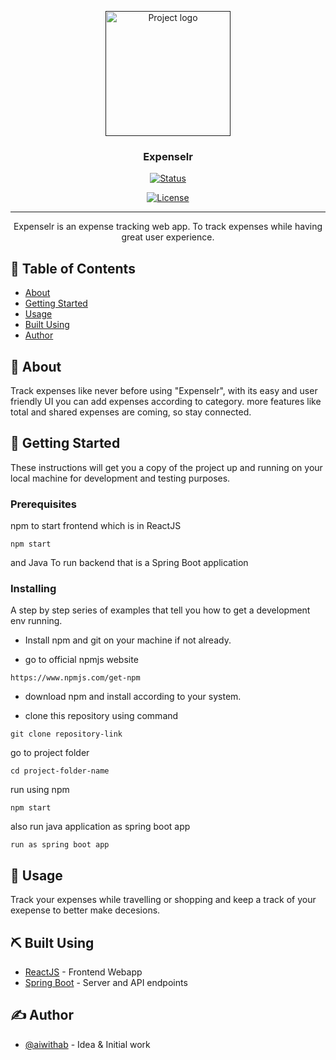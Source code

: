 <p align="center">
  <a href="" rel="noopener">
 <img width=200px height=200px src="#" alt="Project logo"></a>
</p>

<h3 align="center">Expenselr</h3>

<div align="center">

  [![Status](https://img.shields.io/badge/status-active-success.svg)]() 

  [![License](https://img.shields.io/badge/license-MIT-blue.svg)]()

</div>

---

<p align="center"> Expenselr is an expense tracking web app. To track expenses while having great user experience.
    <br> 
</p>

## 📝 Table of Contents

- [About](#about)
- [Getting Started](#getting_started)
- [Usage](#usage)
- [Built Using](#built_using)
- [Author](#authors)

## 🧐 About <a name = "about"></a>

Track expenses like never before using "Expenselr", with its easy and user friendly UI you can add expenses according to category. more features like total and shared expenses are coming, so stay connected.

## 🏁 Getting Started <a name = "getting_started"></a>

These instructions will get you a copy of the project up and running on your local machine for development and testing purposes.

### Prerequisites

npm to start frontend which is in ReactJS 
```
npm start
```

and Java To run backend that is a Spring Boot application

### Installing

A step by step series of examples that tell you how to get a development env running.

- Install npm and git on your machine if not already.


- go to official npmjs website
```
https://www.npmjs.com/get-npm
```

- download npm and install according to your system.

- clone this repository using command

```
git clone repository-link
```

go to project folder

```
cd project-folder-name
```

run using npm

``` 
npm start 
```

also run java application as spring boot app

``` 
run as spring boot app
```

## 🎈 Usage <a name="usage"></a>

Track your expenses while travelling or shopping and keep a track of your exepense to better make decesions.

## ⛏️ Built Using <a name = "built_using"></a>

- [ReactJS](https://reactjs.org/) - Frontend Webapp
- [Spring Boot](https://spring.io/projects/spring-boot) - Server and API endpoints

## ✍️ Author <a name = "authors"></a>

- [@aiwithab](https://github.com/aiwithab) - Idea & Initial work

